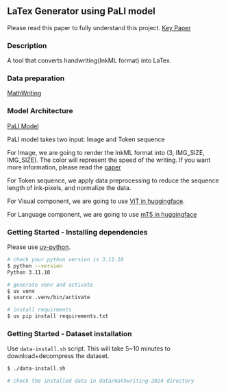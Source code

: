## LaTex Generator using PaLI model

Please read this paper to fully understand this project.
[Key Paper](https://arxiv.org/abs/2402.15307)

### Description
A tool that converts handwriting(InkML format) into LaTex.

### Data preparation
[MathWriting](https://arxiv.org/abs/2404.10690)

### Model Architecture
[PaLI Model](https://arxiv.org/abs/2209.06794)

PaLI model takes two input: Image and Token sequence

For Image, we are going to render the InkML format into (3, IMG_SIZE, IMG_SIZE). The color will represent the speed of the writing. If you want more information, please read the [paper](https://arxiv.org/abs/2402.15307)

For Token sequence, we apply data preprocessing to reduce the sequence length of ink-pixels, and normalize the data.

For Visual component, we are going to use [ViT in huggingface](https://huggingface.co/docs/transformers/en/model_doc/vit#transformers.ViTConfig).

For Language component, we are going to use [mT5 in huggingface](https://huggingface.co/docs/transformers/v4.47.1/en/model_doc/mt5#mt5)

### Getting Started - Installing dependencies
Please use [uv-python](https://github.com/astral-sh/uv).
```sh
# check your python version is 3.11.10
$ python --version
Python 3.11.10

# generate venv and activate
$ uv venv
$ source .venv/bin/activate

# install requirments
$ uv pip install requirements.txt

```
### Getting Started - Dataset installation
Use `data-install.sh` script. This will take 5~10 minutes to download+decompress the dataset.
```sh
$ ./data-install.sh

# check the installed data in data/mathwriting-2024 directory
```


